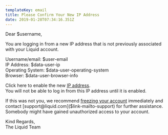 ```yaml
---
templateKey: email
title: Please Confirm Your New IP Address
date: 2019-01-28T07:34:16.351Z
---
```

Dear $username,

You are logging in from a new IP address that is not previously associated with your Liquid account.

Username/email: $user-email  
IP Address: $data-user-ip  
Operating System: $data-user-operating-system  
Browser: $data-user-browser-info

Click here to enable the new [IP address]($link-enable-ip).  
You will not be able to log in from this IP address until it is enabled.

If this was not you, we recommend [freezing your account]($link-freezing-account) immediately and contact [support@liquid.com]($link-mailto-support) for further assistance. Somebody might have gained unauthorized access to your account.

Kind Regards,  
The Liquid Team
